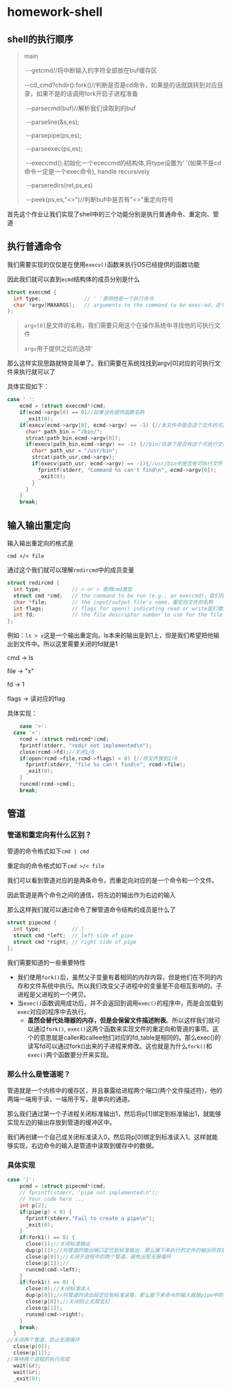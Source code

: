# homework-shell

## shell的执行顺序

> main
>
> ​	--getcmd//将中断输入的字符全部放在buf缓存区
>
> ​		--cd_cmd?chdir():fork()//判断是否是cd命令，如果是的话就跳转到对应目录，如果不是的话调用fork开启子进程准备
>
> ​			--parsecmd(buf)//解析我们读取到的buf
>
> ​				--parseline(&s,es);
>
> ​					--parsepipe(ps,es);
>
> ​						--parseexec(ps,es);
>
> ​							--execcmd();初始化一个ececcmd的结构体,将type设置为' '(如果不是cd命令一定是一个exec命令), handle recursively
>
> ​								--parseredirs(ret,ps,es)
>
> ​									--peek(ps,es,"<>")//判断buf中是否有"<>"重定向符号

首先这个作业让我们实现了shell中的三个功能分别是执行普通命令、重定向、管道

## 执行普通命令

我们需要实现的仅仅是在使用`execv()`函数来执行OS已经提供的函数功能

因此我们就可以直到`ecmd`结构体的成员分别是什么

```c
struct execcmd {
  int type;              // ' '表明他是一个执行命令
  char *argv[MAXARGS];   // arguments to the command to be exec-ed，这个执行命令的参数列表
};
```

> `argv[0]`是文件的名称，我们需要只用这个在操作系统中寻找他的可执行文件
>
> `argv`用于提供之后的选项’

那么这样实现思路就特变简单了。我们需要在系统找找到argv[0]对应的可执行文件来执行就可以了

具体实现如下：

```c
case ' ':
    ecmd = (struct execcmd*)cmd;
    if(ecmd->argv[0] == 0)//如果没有提供函数名称
      _exit(0);
    if(execv(ecmd->argv[0], ecmd->argv) == -1) {//本文件中是否这个文件的可执行文件
      char* path_bin = "/bin/";
      strcat(path_bin,ecmd->argv[0]);
      if(execv(path_bin,ecmd->argv) == -1) {//bin/目录下是否有这个可执行文件
        char* path_usr = "/usr/bin";
        strcat(path_usr,cmd->argv);
        if(execv(path_usr, ecmd->argv) == -1){//usr/bin中是否有可执行文件
          fprintf(stderr, "Command %s can't find\n", ecmd->argv[0]);
          _exit(0);
        }
      }
    }
    break;
```

## 输入输出重定向

输入输出重定向的格式是

`cmd >/< file`

通过这个我们就可以理解`redircmd`中的成员变量

```c
struct redircmd {
  int type;          // < or > 表明cmd类型
  struct cmd *cmd;   // the command to be run (e.g., an execcmd)，我们将会执行的cmd命令是什么？
  char *file;        // the input/output file's name，重定向文件的名称
  int flags;         // flags for open() indicating read or write我们需要对这个文件读还是写？
  int fd;            // the file descriptor number to use for the file，最重要的一点，我们需要关闭的是标准输入还是标准输出fd，这样就可以让我们的file对应的fd来放在0/1上。来实现重定向
};
```

例如：`ls > x`这是一个输出重定向。ls本来的输出是到1上，但是我们希望把他输出到文件中。所以这里需要关闭的fd就是1

cmd -> ls

file -> "x"

fd -> 1

flags -> 读对应的flag

具体实现：

```c
	case '>':
  case '<':
    rcmd = (struct redircmd*)cmd;
    fprintf(stderr, "redir not implemented\n");
    close(rcmd->fd);//关闭1/0
    if(open(rcmd->file,rcmd->flags) < 0) {//将文件放到1/0
      fprintf(stderr, "file %s can't find\n", rcmd->file);
      _exit(0);
    }
    runcmd(rcmd->cmd);
    break;
```

## 管道

### 管道和重定向有什么区别？

管道的命令格式如下`cmd | cmd`

重定向的命令格式如下`cmd >/< file`

我们可以看到管道对应的是两条命令，而重定向对应的是一个命令和一个文件。

因此管道是两个命令之间的通信，将左边的输出作为右边的输入





那么这样我们就可以通过命令了解管道命令结构的成员是什么了

```c
struct pipecmd {
  int type;          // |
  struct cmd *left;  // left side of pipe
  struct cmd *right; // right side of pipe
};
```

我们需要知道的一些重要特性

- 我们使用`fork()`后，虽然父子变量有着相同的内存内容，但是他们在不同的内存和文件系统中执行。所以我们改变父子进程中的变量是不会相互影响的。子进程是父进程的一个拷贝。
- 当`exec()`函数调用成功后，并不会返回到调用`exec()`的程序中，而是会加载到`exec`对应的程序中去执行。
  - **虽然会替代处理器的内存，但是会保留文件描述附表**。所以这样我们就可以通过`fork()`, `exec()`这两个函数来实现文件的重定向和管道的事项。这个的意思就是caller和callee他们对应的fd_table是相同的。那么exec()的读写fd可以通过fork()出来的子进程来修改。这也就是为什么`fork()`和`exec()`两个函数要分开来实现。

### 那么什么是管道呢？

管道就是一个内核中的缓存区，并且暴露给进程两个端口(两个文件描述符)，他的两端一端用于读，一端用于写，是单向的通道。

那么我们通过第一个子进程关闭标准输出1，然后将p[1]绑定到标准输出1，就能够实现左边的输出存放到管道的缓冲区中。

我们再创建一个自己成关闭标准读入0，然后将p[0]绑定到标准读入1。这样就能够实现，右边命令的输入是管道中读取到缓存中的数据。

### 具体实现

```c
case '|':
    pcmd = (struct pipecmd*)cmd;
    // fprintf(stderr, "pipe not implemented\n");
    // Your code here ...
    int p[2];
    if(pipe(p) < 0) {
      fprintf(stderr,"Fail to create a pipe\n");
      _exit(0);
    }
    if(fork1() == 0) {
      close(1);//关闭标准输出
      dup(p[1]);//将管道的输出端口定位到标准输出，那么接下来执行的文件的输出将存放早管道中
      close(p[0]);//关闭子进程中的两个管道，避免出现无限循环
      close(p[1]);//
      runcmd(cmd->left);
    }
    if(fork1() == 0) {
      close(0);//关闭标准读入
      dup(p[0]);//将管道的读出段定位到标准读取，那么就下来命令的输入就是pipe中的内容
      close(p[0]);//关闭防止无限玄幻
      close(p[1]);
      runcmd(cmd->right);
    }
    break;
  }    
//关闭两个管道，防止无限循环
  close(p[0]);
  close(p[1]);
//等待两个进程的执行完成
  wait(&r);
  wait(&r);
  _exit(0);
```


